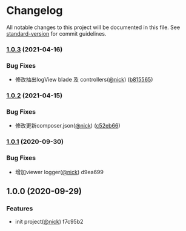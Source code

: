 # Changelog

All notable changes to this project will be documented in this file. See [standard-version](https://github.com/conventional-changelog/standard-version) for commit guidelines.

### [1.0.3](https://github.com/castion2293/logger/compare/v1.0.2...v1.0.3) (2021-04-16)


### Bug Fixes

* 修改抽出logView blade 及 controllers([@nick](https://github.com/nick)) ([b815565](https://github.com/castion2293/logger/commit/b815565c4aea66eebf8b9f2b2028905ab62c019e))

### [1.0.2](https://github.com/castion2293/logger/compare/v1.0.1...v1.0.2) (2021-04-15)


### Bug Fixes

* 修改更新composer.json([@nick](https://github.com/nick)) ([c52eb66](https://github.com/castion2293/logger/commit/c52eb66af5cfc08f24672d9002644b396e07da7b))

### [1.0.1](///compare/v1.0.0...v1.0.1) (2020-09-30)


### Bug Fixes

* 增加viewer logger([@nick](undefined/nick)) d9ea699

## 1.0.0 (2020-09-29)


### Features

* init project([@nick](undefined/nick)) f7c95b2
